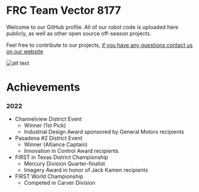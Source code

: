 # FRC Team Vector 8177
Welcome to our GitHub profile. All of our robot code is uploaded here publicly, as well as other open source off-season projects.

Feel free to contribute to our projects, [if you have any questions contact us on our website](https://www.vector8177.com/contact/)

![alt text](https://i.postimg.cc/K84pXtS8/IMG-0583.jpg "Team Picture")
# Achievements
### 2022
- Channelview District Event 
  * Winner (1st Pick)
  * Industrial Design Award sponsored by General Motors recipients
- Pasadena #2 District Event 
  * Winner (Alliance Captain)
  * Innovation in Control Award recipients
- FIRST in Texas District Championship 
  * Mercury Division Quarter-finalist
  * Imagery Award in honor of Jack Kamen recipients
- FIRST World Championship
  * Competed in Carver Division
